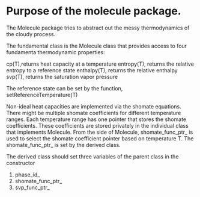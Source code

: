 # Purpose of the molecule package.

The Molecule package tries to abstract out the messy thermodynamics of the cloudy
process.

The fundamental class is the Molecule class that provides access to four fundamenta
thermodynamic properties:

cp(T),returns heat capacity at a temperature
entropy(T), returns the relative entropy to a reference state
enthalpy(T), returns the relative enthalpy
svp(T), returns the saturation vapor pressure

The reference state can be set by the function, setReferenceTemperature(T)

Non-ideal heat capacities are implemented via the shomate equations.
There might be multiple shomate coefficients for different temperature ranges.
Each temperature range has one pointer that stores the shomate coefficients.
These coefficients are stored privately in the individual class that implements Molecule.
From the side of Molecule, shomate\_func\_ptr\_ is used to select the shomate
coefficient pointer based on temperature T. The shomate\_func\_ptr\_ is set by the
derived class.

The derived class should set three variables of the parent class in the constructor
1) phase\_id\_
2) shomate\_func\_ptr\_
3) svp\_func\_ptr\_
